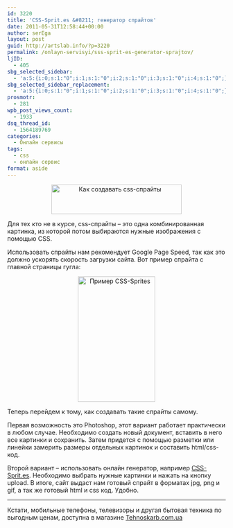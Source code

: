 ```yaml
---
id: 3220
title: 'СSS-Sprit.es &#8211; генератор спрайтов'
date: 2011-05-31T12:58:44+00:00
author: serEga
layout: post
guid: http://artslab.info/?p=3220
permalink: /onlayn-servisyi/sss-sprit-es-generator-sprajtov/
ljID:
  - 405
sbg_selected_sidebar:
  - 'a:5:{i:0;s:1:"0";i:1;s:1:"0";i:2;s:1:"0";i:3;s:1:"0";i:4;s:1:"0";}'
sbg_selected_sidebar_replacement:
  - 'a:5:{i:0;s:1:"0";i:1;s:1:"0";i:2;s:1:"0";i:3;s:1:"0";i:4;s:1:"0";}'
prosmotr:
  - 281
wpb_post_views_count:
  - 1933
dsq_thread_id:
  - 1564189769
categories:
  - Онлайн сервисы
tags:
  - css
  - онлайн сервис
format: aside
---
```

<center>
  <img src="http://img.artslab.info/css-sprites-300x68.jpg" alt="Как создавать css-спрайты" title="css-sprites" width="300" height="68" class="alignnone size-medium wp-image-3222" />
</center>

Для тех кто не в курсе, css-спрайты &#8211; это одна комбинированная картинка, из которой потом выбираются нужные изображения с помощью CSS.

Использовать спрайты нам рекомендует Google Page Speed, так как это должно ускорять скорость загрузки сайта. Вот пример спрайта с главной страницы гугла:

<center>
  <img src="http://img.artslab.info/nav_logo72.png" alt="Пример CSS-Sprites" title="nav_logo72" width="178" height="289" class="alignnone size-full wp-image-3221" />
</center>

Теперь перейдем к тому, как создавать такие спрайты самому.
  
Первая возможность это Photoshop, этот вариант работает практически в любом случае. Необходимо создать новый документ, вставить в него все картинки и сохранить. Затем придется с помощью разметки или линейки замерить размеры отдельных картинок и составить html/css-код.
  
Второй вариант &#8211; использовать онлайн генератор, например <a href="http://css-sprit.es/" rel="nofollow">СSS-Sprit.es</a>. Необходимо выбрать нужные картинки и нажать на кнопку upload. В итоге, сайт выдаст нам готовый спрайт в форматах jpg, png и gif, а так же готовый html и css код. Удобно.

<!--more-->

* * *

Кстати, мобильные телефоны, телевизоры и другая бытовая техника по выгодным ценам, доступна в магазине [Tehnoskarb.com.ua](http://tehnoskarb.com.ua/catalog/g66-mobilnye-telefony)